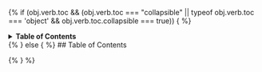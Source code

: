 {% if (obj.verb.toc && (obj.verb.toc === "collapsible" || typeof obj.verb.toc === 'object' && obj.verb.toc.collapsible === true)) { %}
<details>
<summary><strong>Table of Contents</strong></summary>

<!-- toc -->

</details>
{% } else { %}
## Table of Contents

<!-- toc -->

{% } %}
